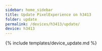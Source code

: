 ```yaml
---
sidebar: home_sidebar
title: Update PixelExperience on h3413
folder: update
permalink: /devices/h3413/update/
device: h3413
---
```

{% include templates/device_update.md %}
